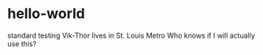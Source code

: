 # hello-world
standard testing
Vik-Thor lives in St. Louis Metro
Who knows if I will actually use this?
